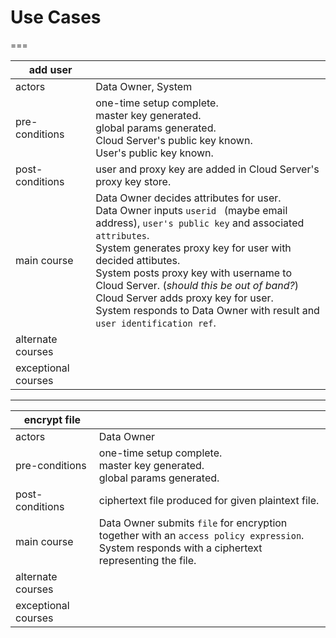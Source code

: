 # Use Cases
===

|add user||
|---|---|
|actors|Data Owner, System|
|pre-conditions|one-time setup complete.<br>master key generated.<br>global params generated.<br>Cloud Server's public key known.<br>User's public key known.
|post-conditions|user and proxy key are added in Cloud Server's proxy key store.|
|main course|Data Owner decides attributes for user.<br>Data Owner inputs `userid ` (maybe email address), `user's public key` and associated `attributes`.<br>System generates proxy key for user with decided attibutes.<br>System posts proxy key with username to Cloud Server. (*should this be out of band?*)<br>Cloud Server adds proxy key for user.<br>System responds to Data Owner with result and `user identification ref`.|
|alternate courses|
|exceptional courses|

---

|encrypt file||
|---|---|
|actors|Data Owner|
|pre-conditions|one-time setup complete.<br>master key generated.<br>global params generated.
|post-conditions|ciphertext file produced for given plaintext file.|
|main course|Data Owner submits `file` for encryption together with an `access policy expression`.<br>System responds with a ciphertext representing the file.<br>|
|alternate courses|
|exceptional courses|
